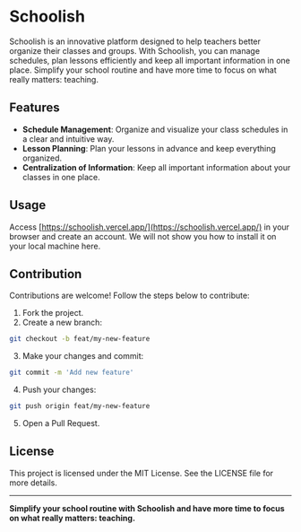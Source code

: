 # Schoolish

Schoolish is an innovative platform designed to help teachers better organize their classes and groups. With Schoolish, you can manage schedules, plan lessons efficiently and keep all important information in one place. Simplify your school routine and have more time to focus on what really matters: teaching.

## Features

- **Schedule Management**: Organize and visualize your class schedules in a clear and intuitive way.
- **Lesson Planning**: Plan your lessons in advance and keep everything organized.
- **Centralization of Information**: Keep all important information about your classes in one place.

## Usage

Access [https://schoolish.vercel.app/](https://schoolish.vercel.app/) in your browser and create an account. We will not show you how to install it on your local machine here.

## Contribution

Contributions are welcome! Follow the steps below to contribute:

1. Fork the project.
2. Create a new branch:
```bash
git checkout -b feat/my-new-feature
```
3. Make your changes and commit:
```bash
git commit -m 'Add new feature'
```
4. Push your changes:
```bash
git push origin feat/my-new-feature
```
5. Open a Pull Request.

## License

This project is licensed under the MIT License. See the LICENSE file for more details.

---

**Simplify your school routine with Schoolish and have more time to focus on what really matters: teaching.** 